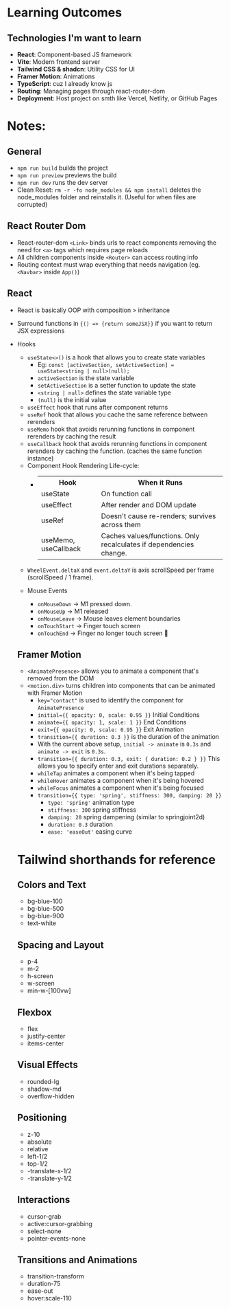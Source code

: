 # Learning Outcomes

## Technologies I'm want to learn
- **React**: Component-based JS framework
- **Vite**: Modern frontend server
- **Tailwind CSS & shadcn**: Utility CSS for UI
- **Framer Motion**: Animations
- **TypeScript**: cuz I already know js
- **Routing**: Managing pages through react-router-dom
- **Deployment**: Host project on smth like Vercel, Netlify, or GitHub Pages

# Notes:

## General
- `npm run build` builds the project
- `npm run preview` previews the build
- `npm run dev` runs the dev server
- Clean Reset: `rm -r -fo node_modules && npm install` deletes the node_modules folder and reinstalls it. (Useful for when files are corrupted)

## React Router Dom
- React-router-dom `<Link>` binds urls to react components removing the need for `<a>` tags which requires page reloads
- All children components inside `<Router>` can access routing info
- Routing context must wrap everything that needs navigation (eg. `<Navbar>` inside `App()`)

## React
- React is basically OOP with composition > inheritance
- Surround functions in `{() => {return someJSX}}` if you want to return JSX expressions
- Hooks
  - `useState<>()` is a hook that allows you to create state variables
    - Eg: `const [activeSection, setActiveSection] = useState<string | null>(null);`
    - `activeSection` is the state variable
    - `setActiveSection` is a setter function to update the state
    - `<string | null>` defines the state variable type
    - `(null)` is the initial value
  - `useEffect` hook that runs after component returns
  - `useRef` hook that allows you cache the same reference between rerenders
  - `useMemo` hook that avoids rerunning functions in component rerenders by caching the result
  - `useCallback` hook that avoids rerunning functions in component rerenders by caching the function. (caches the same function instance)
  - Component Hook Rendering Life-cycle:
    - <table>
      <tr>
        <th>Hook</th>
        <th>When it Runs</th>
      </tr>
      <tr>
        <td>useState</td>
        <td>On function call</td>
      </tr>
      <tr>
        <td>useEffect</td>
        <td>After render and DOM update</td>
      </tr>
      <tr>
        <td>useRef</td>
        <td>Doesn't cause re-renders; survives across them</td>
      </tr>
      <tr>
        <td>useMemo, useCallback</td>
        <td>Caches values/functions. Only recalculates if dependencies change.
    </td>
      </tr>
    </table>

- `WheelEvent.deltaX` and `event.deltaY` is axis scrollSpeed per frame (scrollSpeed / 1 frame). 
- Mouse Events
  - `onMouseDown` → M1 pressed down.
  - `onMouseUp` → M1 released
  - `onMouseLeave` → Mouse leaves element boundaries
  - `onTouchStart` → Finger touch screen
  - `onTouchEnd` → Finger no longer touch screen 🦍



## Framer Motion
- `<AnimatePresence>` allows you to animate a component that's removed from the DOM
- `<motion.div>` turns children into components that can be animated with Framer Motion
  - `key="contact"` is used to identify the component for `AnimatePresence`
  - `initial={{ opacity: 0, scale: 0.95 }}` Initial Conditions
  - `animate={{ opacity: 1, scale: 1 }}` End Conditions
  - `exit={{ opacity: 0, scale: 0.95 }}` Exit Animation
  - `transition={{ duration: 0.3 }}` is the duration of the animation
  - With the current above setup, `initial -> animate` is `0.3s` and `animate -> exit` is `0.3s`.
  - `transition={{ duration: 0.3, exit: { duration: 0.2 } }}` This allows you to specify enter and exit durations separately.
  - `whileTap` animates a component when it's being tapped
  - `whileHover` animates a component when it's being hovered
  - `whileFocus` animates a component when it's being focused
  - `transition={{ type: 'spring', stiffness: 300, damping: 20 }}`
    - `type: 'spring'` animation type
    - `stiffness: 300` spring stiffness 
    - `damping: 20` spring dampening (similar to springjoint2d)
    - `duration: 0.3` duration
    - `ease: 'easeOut'` easing curve


# Tailwind shorthands for reference

## Colors and Text
- bg-blue-100 <!-- light version -->
- bg-blue-500 <!-- normal version -->
- bg-blue-900 <!-- dark version -->
- text-white <!-- white text -->

## Spacing and Layout
- p-4 <!-- padding 4 -->
- m-2 <!-- margin 2 -->
- h-screen <!-- height of screen -->
- w-screen <!-- width of screen -->
- min-w-[100vw] <!-- min width 100vw -->

## Flexbox
- flex <!-- flex container -->
- justify-center <!-- justify content center -->
- items-center <!-- align items center -->

## Visual Effects
- rounded-lg <!-- rounded corners -->
- shadow-md <!-- shadow medium -->
- overflow-hidden <!-- overflow hidden -->

## Positioning
- z-10 <!-- z-index 10 -->
- absolute <!-- absolute positioning -->
- relative <!-- relative positioning -->
- left-1/2 <!-- left 50% -->
- top-1/2 <!-- top 50% -->
- -translate-x-1/2 <!-- translate x -50% -->
- -translate-y-1/2 <!-- translate y -50% -->

## Interactions
- cursor-grab <!-- grab cursor -->
- active:cursor-grabbing <!-- grab cursor when active -->
- select-none <!-- prevents highlighting when dragging -->
- pointer-events-none <!-- prevents pointer events -->

## Transitions and Animations
- transition-transform <!-- transition transform --> 
- duration-75 <!-- duration 75ms -->
- ease-out <!-- ease out -->
- hover:scale-110 <!-- on hover: scale 110% -->


